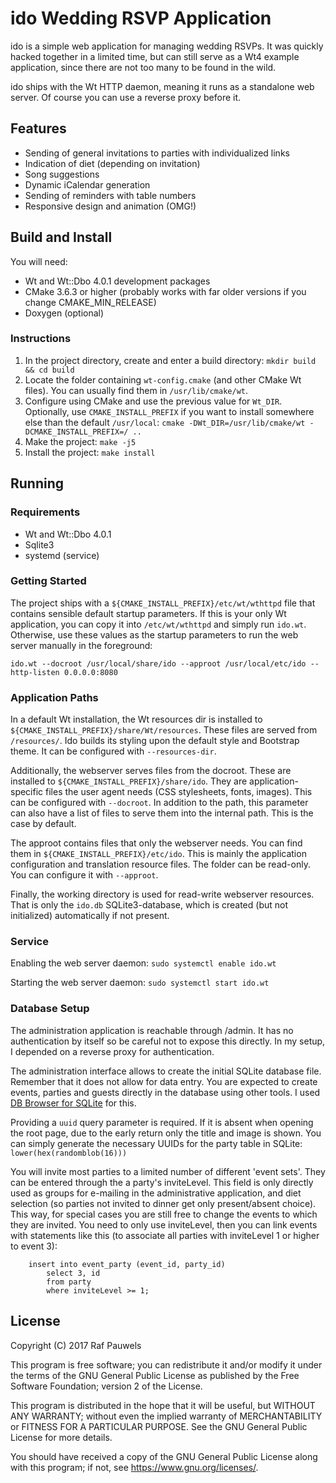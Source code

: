 # ido Wedding RSVP Application #

ido is a simple web application for managing wedding RSVPs. It was quickly hacked together in a limited time, but can still serve as a Wt4 example application, since there are not too many to be found in the wild.

ido ships with the Wt HTTP daemon, meaning it runs as a standalone web server. Of course you can use a reverse proxy before it.

## Features ##

- Sending of general invitations to parties with individualized links
- Indication of diet (depending on invitation)
- Song suggestions
- Dynamic iCalendar generation
- Sending of reminders with table numbers
- Responsive design and animation (OMG!)

## Build and Install ##

You will need:

- Wt and Wt::Dbo 4.0.1 development packages
- CMake 3.6.3 or higher (probably works with far older versions if you change CMAKE\_MIN\_RELEASE)
- Doxygen (optional)

### Instructions ###

1. In the project directory, create and enter a build directory: `mkdir build && cd build`
2. Locate the folder containing `wt-config.cmake` (and other CMake Wt files). You can usually find them in `/usr/lib/cmake/wt`.
3. Configure using CMake and use the previous value for `Wt_DIR`. Optionally, use `CMAKE_INSTALL_PREFIX` if you want to install somewhere else than the default `/usr/local`: `cmake -DWt_DIR=/usr/lib/cmake/wt -DCMAKE_INSTALL_PREFIX=/ ..`
4. Make the project: `make -j5`
5. Install the project: `make install`

## Running ##

### Requirements ###

- Wt and Wt::Dbo 4.0.1
- Sqlite3
- systemd (service)

### Getting Started ###

The project ships with a `${CMAKE_INSTALL_PREFIX}/etc/wt/wthttpd` file that contains sensible default startup parameters. If this is your only Wt application, you can copy it into `/etc/wt/wthttpd` and simply run `ido.wt`. Otherwise, use these values as the startup parameters to run the web server manually in the foreground:

	ido.wt --docroot /usr/local/share/ido --approot /usr/local/etc/ido --http-listen 0.0.0.0:8080

### Application Paths ###

In a default Wt installation, the Wt resources dir is installed to `${CMAKE_INSTALL_PREFIX}/share/Wt/resources`. These files are served from `/resources/`. Ido builds its styling upon the default style and Bootstrap theme. It can be configured with `--resources-dir`.

Additionally, the webserver serves files from the docroot. These are installed to `${CMAKE_INSTALL_PREFIX}/share/ido`. They are application-specific files the user agent needs (CSS stylesheets, fonts, images). This can be configured with `--docroot`. In addition to the path, this parameter can also have a list of files to serve them into the internal path. This is the case by default.

The approot contains files that only the webserver needs. You can find them in `${CMAKE_INSTALL_PREFIX}/etc/ido`. This is mainly the application configuration and translation resource files. The folder can be read-only. You can configure it with `--approot`.

Finally, the working directory is used for read-write webserver resources. That is only the `ido.db` SQLite3-database, which is created (but not initialized) automatically if not present.

### Service ###

Enabling the web server daemon: `sudo systemctl enable ido.wt`

Starting the web server daemon: `sudo systemctl start ido.wt`

### Database Setup ###

The administration application is reachable through /admin. It has no authentication by itself so be careful not to expose this directly. In my setup, I depended on a reverse proxy for authentication. 

The administration interface allows to create the initial SQLite database file. Remember that it does not allow for data entry. You are expected to create events, parties and guests directly in the database using other tools. I used [DB Browser for SQLite](https://sqlitebrowser.org/) for this.

Providing a `uuid` query parameter is required. If it is absent when opening the root page, due to the early return only the title and image is shown. You can simply generate the necessary UUIDs for the party table in SQLite: `lower(hex(randomblob(16)))`

You will invite most parties to a limited number of different 'event sets'. They can be entered through the a party's inviteLevel. This field is only directly used as groups for e-mailing in the administrative application, and diet selection (so parties not invited to dinner get only present/absent choice). This way, for special cases you are still free to change the events to which they are invited. You need to only use inviteLevel, then you can link events with statements like this (to associate all parties with inviteLevel 1 or higher to event 3): 

		insert into event_party (event_id, party_id)
			select 3, id 
			from party 
			where inviteLevel >= 1;

## License ##

Copyright (C) 2017  Raf Pauwels

This program is free software; you can redistribute it and/or modify
it under the terms of the GNU General Public License as published by
the Free Software Foundation; version 2 of the License.

This program is distributed in the hope that it will be useful,
but WITHOUT ANY WARRANTY; without even the implied warranty of
MERCHANTABILITY or FITNESS FOR A PARTICULAR PURPOSE.  See the
GNU General Public License for more details.

You should have received a copy of the GNU General Public License along
with this program; if not, see <https://www.gnu.org/licenses/>.
